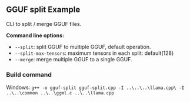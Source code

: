 ## GGUF split Example

CLI to split / merge GGUF files.

**Command line options:**

- `--split`: split GGUF to multiple GGUF, default operation.
- `--split-max-tensors`: maximum tensors in each split: default(128)
- `--merge`: merge multiple GGUF to a single GGUF.


### Build command
Windows: `g++ -o gguf-split gguf-split.cpp -I ..\..\..\llama.cpp\ -I ..\..\common ..\..\ggml.c ..\..\llama.cpp`
